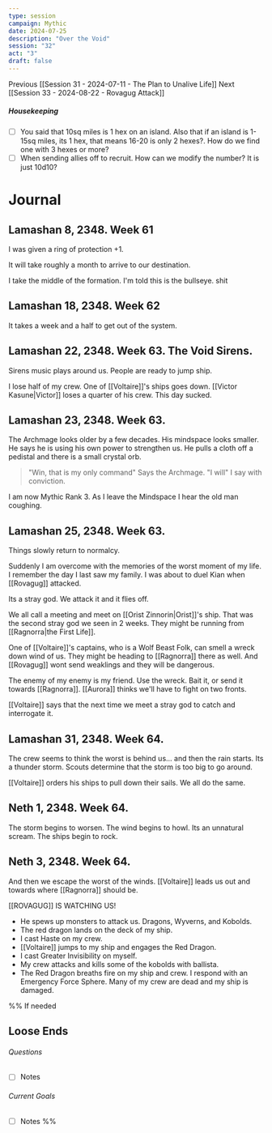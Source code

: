 ```yaml
---
type: session
campaign: Mythic
date: 2024-07-25
description: "Over the Void"
session: "32"
act: "3"
draft: false
---
```

Previous [[Session 31 - 2024-07-11 - The Plan to Unalive Life]]
Next [[Session 33 - 2024-08-22 - Rovagug Attack]]

##### Housekeeping
- [ ] You said that 10sq miles is 1 hex on an island. Also that if an island is 1-15sq miles, its 1 hex, that means 16-20 is only 2 hexes?. How do we find one with 3 hexes or more?
- [ ] When sending allies off to recruit. How can we modify the number? It is just 10d10?

# Journal
## Lamashan 8, 2348. Week 61
I was given a ring of protection +1.

It will take roughly a month to arrive to our destination.

I take the middle of the formation. I'm told this is the bullseye. shit

## Lamashan 18, 2348. Week 62
It takes a week and a half to get out of the system.

## Lamashan 22, 2348. Week 63. The Void Sirens.
Sirens music plays around us. People are ready to jump ship.

I lose half of my crew. One of [[Voltaire]]'s ships goes down. [[Victor Kasune|Victor]] loses a quarter of his crew. This day sucked.

## Lamashan 23, 2348. Week 63.
The Archmage looks older by a few decades. His mindspace looks smaller.
He says he is using his own power to strengthen us. He pulls a cloth off a pedistal and there is a small crystal orb.

>"Win, that is my only command" Says the Archmage.
>"I will" I say with conviction.

I am now Mythic Rank 3. As I leave the Mindspace I hear the  old man coughing.

## Lamashan 25, 2348. Week 63.
Things slowly return to normalcy. 

Suddenly I am overcome with the memories of the worst moment of my life. I remember the day I last saw my family. I was about to duel Kian when [[Rovagug]] attacked. 

Its a stray god. We attack it and it flies off.

We all call a meeting and meet on [[Orist Zinnorin|Orist]]'s ship. That was the second stray god we seen in 2 weeks. They might be running from [[Ragnorra|the First Life]].

One of [[Voltaire]]'s captains, who is a Wolf Beast Folk, can smell a wreck down wind of us. They might be heading to [[Ragnorra]] there as well. And [[Rovagug]] wont send weaklings and they will be dangerous.

The enemy of my enemy is my friend. Use the wreck. Bait it, or send it towards [[Ragnorra]]. [[Aurora]] thinks we'll have to fight on two fronts.

[[Voltaire]] says that the next time we meet a stray god to catch and interrogate it.

## Lamashan 31, 2348. Week 64.
The crew seems to think the worst is behind us... and then the rain starts. Its a thunder storm. Scouts determine that the storm is too big to go around.

[[Voltaire]] orders his ships to pull down their sails. We all do the same.

## Neth 1, 2348. Week 64.
The storm begins to worsen. The wind begins to howl. Its an unnatural scream. The ships begin to rock.

## Neth 3, 2348. Week 64.
And then we escape the worst of the winds. [[Voltaire]] leads us out and towards where [[Ragnorra]] should be.

[[ROVAGUG]] IS WATCHING US!

* He spews up monsters to attack us. Dragons, Wyverns, and Kobolds.
* The red dragon lands on the deck of my ship.
* I cast Haste on my crew.
* [[Voltaire]] jumps to my ship and engages the Red Dragon.
* I cast Greater Invisibility on myself.
* My crew attacks and kills some of the kobolds with ballista.
* The Red Dragon breaths fire on my ship and crew. I respond with an Emergency Force Sphere. Many of my crew are dead and my ship is damaged.

%% If needed
## Loose Ends
###### Questions
- [ ] Notes

###### Current Goals
- [ ] Notes
%%

